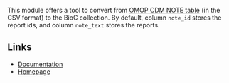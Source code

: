 This module offers a tool to convert from [OMOP CDM NOTE
table](https://www.ohdsi.org/web/wiki/doku.php?id=documentation:cdm:note) (in
the CSV format) to the BioC collection. By default, column `note_id` stores
the report ids, and column `note_text` stores the reports.

## Links

* [Documentation](https://medtext.readthedocs.io/en/latest/index.html)
* [Homepage](https://github.com/bionlplab/medtext)

